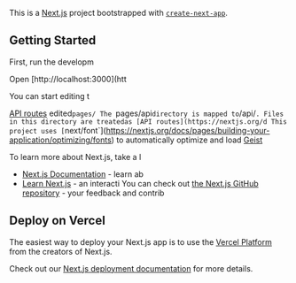 This is a [Next.js](https://nextjs.org) project bootstrapped with [`create-next-app`](https://nextjs.org/docs/pages/api-reference/create-next-app).

## Getting Started

First, run the developm

Open [http://localhost:3000](htt

You can start editing t

[API routes](https://nextjs.org/docs/pages/building-your-application/routng/ap-routes) 
edited`pages/
The `pages/api` directory is mapped to `/api/`. Files in this directory are treatedas [API routes](https://nextjs.org/d
This project uses [`next/font`](https://nextjs.org/docs/pages/building-your-application/optimizing/fonts) to automatically optimize and load [Geist](https://verc)


To learn more about Next.js, take a l
- [Next.js Documentation](https://nextjs.org/docs) - learn ab
- [Learn Next.js](https://nextjs.org/learn-pages-router) - an interacti
You can check out [the Next.js GitHub repository](https://github.com/vercel/next.js) - your feedback and contrib

## Deploy on Vercel

The easiest way to deploy your Next.js app is to use the [Vercel Platform](https://vercel.com/new?utm_medium=default-template&filter=next.js&utm_source=create-next-app&utm_campaign=create-next-app-readme) from the creators of Next.js.

Check out our [Next.js deployment documentation](https://nextjs.org/docs/pages/building-your-application/deploying) for more details.
